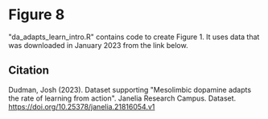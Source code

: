# Figure 8

"da_adapts_learn_intro.R" contains code to create Figure 1. It uses data that was downloaded in January 2023 from the link below.

## Citation
Dudman, Josh (2023). Dataset supporting "Mesolimbic dopamine adapts the rate of learning from action". Janelia Research Campus. Dataset. https://doi.org/10.25378/janelia.21816054.v1
